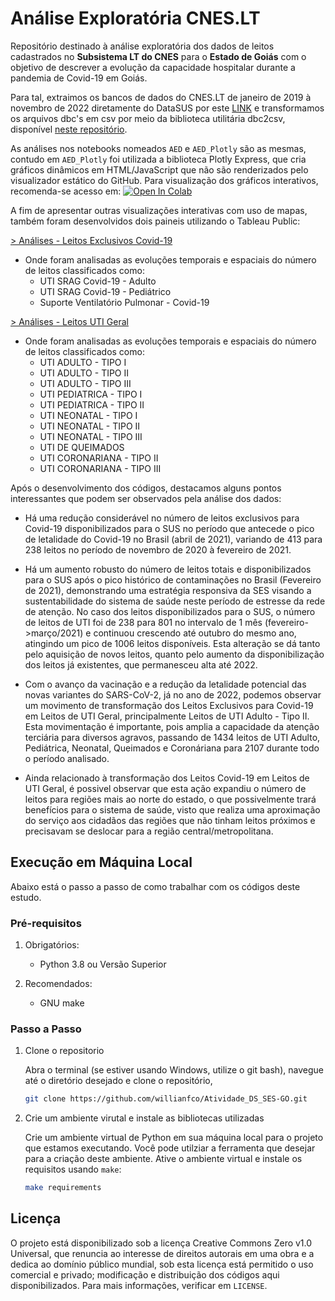 # Análise Exploratória CNES.LT

Repositório destinado à análise exploratória dos dados de leitos cadastrados no **Subsistema LT do CNES** para o **Estado de Goiás** com o objetivo de descrever a evolução da capacidade hospitalar durante a pandemia de Covid-19 em Goiás.

Para tal, extraimos os bancos de dados do CNES.LT de janeiro de 2019 à novembro de 2022 diretamente do DataSUS por este [LINK](https://datasus.saude.gov.br/transferencia-de-arquivos/#) e transformamos os arquivos dbc's em csv por meio da biblioteca utilitária dbc2csv, disponível [neste repositório](https://github.com/greatjapa/dbc2csv).

As análises nos notebooks nomeados `AED` e `AED_Plotly` são as mesmas, contudo em `AED_Plotly` foi utilizada a biblioteca Plotly Express, que cria gráficos dinâmicos em HTML/JavaScript que não são renderizados pelo visualizador estático do GitHub. Para visualização dos gráficos interativos, recomenda-se acesso em:  [![Open In Colab](https://colab.research.google.com/assets/colab-badge.svg)](https://colab.research.google.com/drive/1KmWxYn1hmskDewwK3AGW2txd5Ch2wvPx?usp=sharing)

A fim de apresentar outras visualizações interativas com uso de mapas, também foram desenvolvidos dois paineis utilizando o Tableau Public:

[> Análises - Leitos Exclusivos Covid-19](https://public.tableau.com/views/Anlisegeogrfica-LeitosCovid-19/PaineldeAnlise?:language=pt-BR&publish=yes&:display_count=n&:origin=viz_share_link)

- Onde foram analisadas as evoluções temporais e espaciais do número de leitos classificados como:
    - UTI SRAG Covid-19 - Adulto
    - UTI SRAG Covid-19 - Pediátrico
    - Suporte Ventilatório Pulmonar - Covid-19

[> Análises - Leitos UTI Geral](https://public.tableau.com/views/Anlisegeogrfica-LeitosUTIGeral/PaineldeAnlise?:language=pt-BR&publish=yes&:display_count=n&:origin=viz_share_link)

- Onde foram analisadas as evoluções temporais e espaciais do número de leitos classificados como:
    - UTI ADULTO - TIPO I
    - UTI ADULTO - TIPO II
    - UTI ADULTO - TIPO III
    - UTI PEDIATRICA - TIPO I
    - UTI PEDIATRICA - TIPO II
    - UTI NEONATAL - TIPO I
    - UTI NEONATAL - TIPO II
    - UTI NEONATAL - TIPO III
    - UTI DE QUEIMADOS
    - UTI CORONARIANA - TIPO II
    - UTI CORONARIANA - TIPO III

Após o desenvolvimento dos códigos, destacamos alguns pontos interessantes que podem ser observados pela análise dos dados:

- Há uma redução considerável no número de leitos exclusivos para Covid-19 disponibilizados para o SUS no período que antecede o pico de letalidade do Covid-19 no Brasil (abril de 2021), variando de 413 para 238 leitos no período de novembro de 2020 à fevereiro de 2021.


- Há um aumento robusto do número de leitos totais e disponibilizados para o SUS após o pico histórico de contaminações no Brasil (Fevereiro de 2021), demonstrando uma estratégia responsiva da SES visando a sustentabilidade do sistema de saúde neste período de estresse da rede de atenção. No caso dos leitos disponibilizados para o SUS, o número de leitos de UTI foi de 238 para 801 no intervalo de 1 mês (fevereiro->março/2021) e continuou crescendo até outubro do mesmo ano, atingindo um pico de 1006 leitos disponíveis. Esta alteração se dá tanto pelo aquisição de novos leitos, quanto pelo aumento da disponibilização dos leitos já existentes, que permanesceu alta até 2022.


- Com o avanço da vacinação e a redução da letalidade potencial das novas variantes do SARS-CoV-2, já no ano de 2022, podemos observar um movimento de transformação dos Leitos Exclusivos para Covid-19 em Leitos de UTI Geral, principalmente Leitos de UTI Adulto - Tipo II. Esta movimentação é importante, pois amplia a capacidade da atenção terciária para diversos agravos, passando de 1434 leitos de UTI Adulto, Pediátrica, Neonatal, Queimados e Coronáriana para 2107 durante todo o período analisado.


- Ainda relacionado à transformação dos Leitos Covid-19 em Leitos de UTI Geral, é possivel observar que esta ação expandiu o número de leitos para regiões mais ao norte do estado, o que possivelmente trará benefícios para o sistema de saúde, visto que realiza uma aproximação do serviço aos cidadãos das regiões que não tinham leitos próximos e precisavam se deslocar para a região central/metropolitana.


## Execução em Máquina Local

Abaixo está o passo a passo de como trabalhar com os códigos deste estudo.

### Pré-requisitos

1. Obrigatórios:
    - Python 3.8 ou Versão Superior

2. Recomendados:
    - GNU make
    
### Passo a Passo

1. Clone o repositorio
    
    Abra o terminal (se estiver usando Windows, utilize o git bash), navegue até o diretório desejado e clone o repositório,
    
    ```sh
    git clone https://github.com/willianfco/Atividade_DS_SES-GO.git
    ```

2. Crie um ambiente virutal e instale as bibliotecas utilizadas

    Crie um ambiente virtual de Python em sua máquina local para o projeto que estamos executando. Você pode utilziar a ferramenta que desejar para a criação deste ambiente. Ative o ambiente virtual e instale os requisitos usando `make`:
    
    ```sh
    make requirements
    ```

## Licença

O projeto está disponibilizado sob a licença Creative Commons Zero v1.0 Universal, que renuncia ao interesse de direitos autorais em uma obra e a dedica ao domínio público mundial, sob esta licença está permitido o uso comercial e privado; modificação e distribuição dos códigos aqui disponibilizados. Para mais informações, verificar em `LICENSE`.
